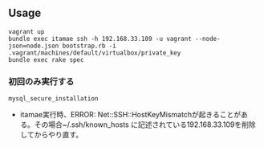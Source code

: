 ## Usage

```
vagrant up
bundle exec itamae ssh -h 192.168.33.109 -u vagrant --node-json=node.json bootstrap.rb -i .vagrant/machines/default/virtualbox/private_key
bundle exec rake spec
```

### 初回のみ実行する

```
mysql_secure_installation
```


* itamae実行時、ERROR: Net::SSH::HostKeyMismatchが起きることがある。その場合~/.ssh/known_hosts に記述されている192.168.33.109を削除してからやり直す。
